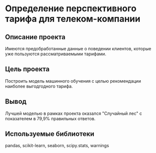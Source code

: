 # Определение перспективного тарифа для телеком-компании

## Описание проекта

Имеются предобработанные данные о поведении клиентов, которые уже пользуются рассматриваемыми тарифами.

## Цель проекта

Построить модель машинного обучения с целью рекомендации наиболее выгодгодного тарифа.

## Вывод

Лучшей моделью в рамках проекта оказался "Случайный лес" с показателем в 79,9% правильных ответов.

## Используемые библиотеки
pandas, scikit-learn, seaborn, scipy.stats, warnings
